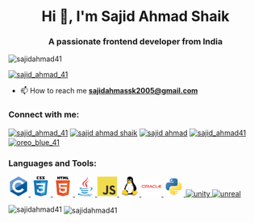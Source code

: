 <h1 align="center">Hi 👋, I'm Sajid Ahmad Shaik</h1>
<h3 align="center">A passionate frontend developer from India</h3>

<p align="left"> <img src="https://png.pngtree.com/background/20230528/original/pngtree-an-animated-face-of-a-boy-with-headphones-picture-image_2781319.jpg" height="300" width="500" alt="sajidahmad41" /> </p>

<p align="left"> <a href="https://twitter.com/sajid_ahmad_41" target="blank"><img src="https://img.shields.io/twitter/follow/sajid_ahmad_41?logo=twitter&style=for-the-badge" alt="sajid_ahmad_41" /></a> </p>

- 📫 How to reach me **sajidahmassk2005@gmail.com**

<h3 align="left">Connect with me:</h3>
<p align="left">
<a href="https://twitter.com/sajid_ahmad_41" target="blank"><img align="center" src="https://raw.githubusercontent.com/rahuldkjain/github-profile-readme-generator/master/src/images/icons/Social/twitter.svg" alt="sajid_ahmad_41" height="30" width="40" /></a>
<a href="https://linkedin.com/in/sajid ahmad shaik" target="blank"><img align="center" src="https://raw.githubusercontent.com/rahuldkjain/github-profile-readme-generator/master/src/images/icons/Social/linked-in-alt.svg" alt="sajid ahmad shaik" height="30" width="40" /></a>
<a href="https://fb.com/sajid ahmad" target="blank"><img align="center" src="https://raw.githubusercontent.com/rahuldkjain/github-profile-readme-generator/master/src/images/icons/Social/facebook.svg" alt="sajid ahmad" height="30" width="40" /></a>
<a href="https://instagram.com/sajid_ahmad41" target="blank"><img align="center" src="https://raw.githubusercontent.com/rahuldkjain/github-profile-readme-generator/master/src/images/icons/Social/instagram.svg" alt="sajid_ahmad41" height="30" width="40" /></a>
<a href="https://discord.gg/oreo_blue_41" target="blank"><img align="center" src="https://raw.githubusercontent.com/rahuldkjain/github-profile-readme-generator/master/src/images/icons/Social/discord.svg" alt="oreo_blue_41" height="30" width="40" /></a>
</p>

<h3 align="left">Languages and Tools:</h3>
<p align="left"> <a href="https://www.cprogramming.com/" target="_blank" rel="noreferrer"> <img src="https://raw.githubusercontent.com/devicons/devicon/master/icons/c/c-original.svg" alt="c" width="40" height="40"/> </a> <a href="https://www.w3schools.com/css/" target="_blank" rel="noreferrer"> <img src="https://raw.githubusercontent.com/devicons/devicon/master/icons/css3/css3-original-wordmark.svg" alt="css3" width="40" height="40"/> </a> <a href="https://www.w3.org/html/" target="_blank" rel="noreferrer"> <img src="https://raw.githubusercontent.com/devicons/devicon/master/icons/html5/html5-original-wordmark.svg" alt="html5" width="40" height="40"/> </a> <a href="https://www.java.com" target="_blank" rel="noreferrer"> <img src="https://raw.githubusercontent.com/devicons/devicon/master/icons/java/java-original.svg" alt="java" width="40" height="40"/> </a> <a href="https://developer.mozilla.org/en-US/docs/Web/JavaScript" target="_blank" rel="noreferrer"> <img src="https://raw.githubusercontent.com/devicons/devicon/master/icons/javascript/javascript-original.svg" alt="javascript" width="40" height="40"/> </a> <a href="https://www.linux.org/" target="_blank" rel="noreferrer"> <img src="https://raw.githubusercontent.com/devicons/devicon/master/icons/linux/linux-original.svg" alt="linux" width="40" height="40"/> </a> <a href="https://www.oracle.com/" target="_blank" rel="noreferrer"> <img src="https://raw.githubusercontent.com/devicons/devicon/master/icons/oracle/oracle-original.svg" alt="oracle" width="40" height="40"/> </a> <a href="https://www.python.org" target="_blank" rel="noreferrer"> <img src="https://raw.githubusercontent.com/devicons/devicon/master/icons/python/python-original.svg" alt="python" width="40" height="40"/> </a> <a href="https://unity.com/" target="_blank" rel="noreferrer"> <img src="https://www.vectorlogo.zone/logos/unity3d/unity3d-icon.svg" alt="unity" width="40" height="40"/> </a> <a href="https://unrealengine.com/" target="_blank" rel="noreferrer"> <img src="https://raw.githubusercontent.com/kenangundogan/fontisto/036b7eca71aab1bef8e6a0518f7329f13ed62f6b/icons/svg/brand/unreal-engine.svg" alt="unreal" width="40" height="40"/> </a> </p>

<p><img align="left" src="https://github-readme-stats.vercel.app/api/top-langs?username=sajidahmad41&show_icons=true&locale=en&layout=compact" alt="sajidahmad41" /></p>

<p>&nbsp;<img align="center" src="https://github-readme-stats.vercel.app/api?username=sajidahmad41&show_icons=true&locale=en" alt="sajidahmad41" /></p>
